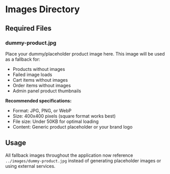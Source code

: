 # Images Directory

## Required Files

### dummy-product.jpg
Place your dummy/placeholder product image here. This image will be used as a fallback for:
- Products without images
- Failed image loads
- Cart items without images
- Order items without images
- Admin panel product thumbnails

**Recommended specifications:**
- Format: JPG, PNG, or WebP
- Size: 400x400 pixels (square format works best)
- File size: Under 50KB for optimal loading
- Content: Generic product placeholder or your brand logo

## Usage
All fallback images throughout the application now reference `../images/dummy-product.jpg` instead of generating placeholder images or using external services.
